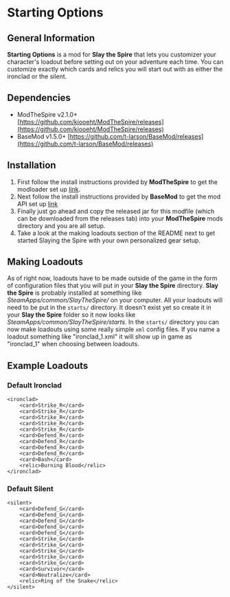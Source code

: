 # Starting Options

## General Information
**Starting Options** is a mod for **Slay the Spire** that lets you customizer your character's loadout before setting out on your adventure each time.
You can customize exactly which cards and relics you will start out with as either the ironclad or the silent.

## Dependencies
* ModTheSpire v2.1.0+ [https://github.com/kiooeht/ModTheSpire/releases](https://github.com/kiooeht/ModTheSpire/releases)
* BaseMod v1.5.0+ [https://github.com/t-larson/BaseMod/releases](https://github.com/t-larson/BaseMod/releases)

## Installation
1. First follow the install instructions provided by **ModTheSpire** to get the modloader set up [link](https://github.com/kiooeht/ModTheSpire).
2. Next follow the install instructions provided by **BaseMod** to get the mod API set up [link](https://github.com/t-larson/BaseMod)
3. Finally just go ahead and copy the released jar for this modfile (which can be downloaded from the releases tab) into your **ModTheSpire** mods directory and you are all setup.
4. Take a look at the making loadouts section of the README next to get started Slaying the Spire with your own personalized gear setup.

## Making Loadouts
As of right now, loadouts have to be made outside of the game in the form of configuration files that you will put in your **Slay the Spire** directory.
**Slay the Spire** is probably installed at something like *SteamApps/common/SlayTheSpire/* on your computer. All your loadouts will need to be put in the
`starts/` directory. It doesn't exist yet so create it in your **Slay the Spire** folder so it now looks like *SteamApps/common/SlayTheSpire/starts*.
In the `starts/` directory you can now make loadouts using some really simple `xml` config files. If you name a loadout something like "ironclad_1.xml" it will show
up in game as "ironclad_1" when choosing between loadouts.

## Example Loadouts

### Default Ironclad
```
<ironclad>
	<card>Strike_R</card>
	<card>Strike_R</card>
	<card>Strike_R</card>
	<card>Strike_R</card>
	<card>Strike_R</card>
	<card>Defend_R</card>
	<card>Defend_R</card>
	<card>Defend_R</card>
	<card>Defend_R</card>
	<card>Bash</card>
	<relic>Burning Blood</relic>
</ironclad>
```
### Default Silent
```
<silent>
	<card>Defend_G</card>
	<card>Defend_G</card>
	<card>Defend_G</card>
	<card>Defend_G</card>
	<card>Defend_G</card>
	<card>Strike_G</card>
	<card>Strike_G</card>
	<card>Strike_G</card>
	<card>Strike_G</card>
	<card>Strike_G</card>
	<card>Survivor</card>
	<card>Neutralize</card>
	<relic>Ring of the Snake</relic>
</silent>
```